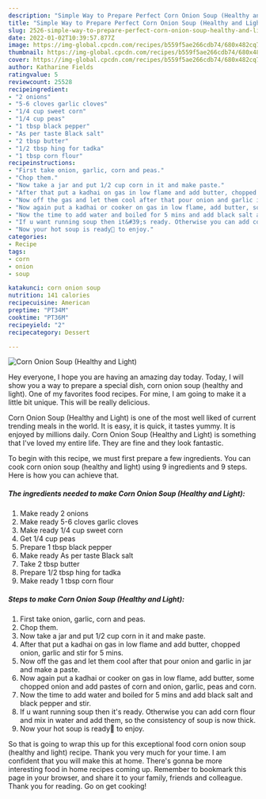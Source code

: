 ```yaml
---
description: "Simple Way to Prepare Perfect Corn Onion Soup (Healthy and Light)"
title: "Simple Way to Prepare Perfect Corn Onion Soup (Healthy and Light)"
slug: 2526-simple-way-to-prepare-perfect-corn-onion-soup-healthy-and-light
date: 2022-01-02T10:39:57.877Z
image: https://img-global.cpcdn.com/recipes/b559f5ae266cdb74/680x482cq70/corn-onion-soup-healthy-and-light-recipe-main-photo.jpg
thumbnail: https://img-global.cpcdn.com/recipes/b559f5ae266cdb74/680x482cq70/corn-onion-soup-healthy-and-light-recipe-main-photo.jpg
cover: https://img-global.cpcdn.com/recipes/b559f5ae266cdb74/680x482cq70/corn-onion-soup-healthy-and-light-recipe-main-photo.jpg
author: Katharine Fields
ratingvalue: 5
reviewcount: 25528
recipeingredient:
- "2 onions"
- "5-6 cloves garlic cloves"
- "1/4 cup sweet corn"
- "1/4 cup peas"
- "1 tbsp black pepper"
- "As per taste Black salt"
- "2 tbsp butter"
- "1/2 tbsp hing for tadka"
- "1 tbsp corn flour"
recipeinstructions:
- "First take onion, garlic, corn and peas."
- "Chop them."
- "Now take a jar and put 1/2 cup corn in it and make paste."
- "After that put a kadhai on gas in low flame and add butter, chopped onion, garlic and stir for 5 mins."
- "Now off the gas and let them cool after that pour onion and garlic in jar and make a paste."
- "Now again put a kadhai or cooker on gas in low flame, add butter, some chopped onion and add pastes of corn and onion, garlic, peas and corn."
- "Now the time to add water and boiled for 5 mins and add black salt and black pepper and stir."
- "If u want running soup then it&#39;s ready. Otherwise you can add corn flour and mix in water and add them, so the consistency of soup is now thick."
- "Now your hot soup is ready🍲 to enjoy."
categories:
- Recipe
tags:
- corn
- onion
- soup

katakunci: corn onion soup 
nutrition: 141 calories
recipecuisine: American
preptime: "PT34M"
cooktime: "PT36M"
recipeyield: "2"
recipecategory: Dessert

---
```



![Corn Onion Soup (Healthy and Light)](https://img-global.cpcdn.com/recipes/b559f5ae266cdb74/680x482cq70/corn-onion-soup-healthy-and-light-recipe-main-photo.jpg)

Hey everyone, I hope you are having an amazing day today. Today, I will show you a way to prepare a special dish, corn onion soup (healthy and light). One of my favorites food recipes. For mine, I am going to make it a little bit unique. This will be really delicious.

Corn Onion Soup (Healthy and Light) is one of the most well liked of current trending meals in the world. It is easy, it is quick, it tastes yummy. It is enjoyed by millions daily. Corn Onion Soup (Healthy and Light) is something that I've loved my entire life. They are fine and they look fantastic.




To begin with this recipe, we must first prepare a few ingredients. You can cook corn onion soup (healthy and light) using 9 ingredients and 9 steps. Here is how you can achieve that.

<!--inarticleads1-->

##### The ingredients needed to make Corn Onion Soup (Healthy and Light):

1. Make ready 2 onions
1. Make ready 5-6 cloves garlic cloves
1. Make ready 1/4 cup sweet corn
1. Get 1/4 cup peas
1. Prepare 1 tbsp black pepper
1. Make ready As per taste Black salt
1. Take 2 tbsp butter
1. Prepare 1/2 tbsp hing for tadka
1. Make ready 1 tbsp corn flour




<!--inarticleads2-->

##### Steps to make Corn Onion Soup (Healthy and Light):

1. First take onion, garlic, corn and peas.
1. Chop them.
1. Now take a jar and put 1/2 cup corn in it and make paste.
1. After that put a kadhai on gas in low flame and add butter, chopped onion, garlic and stir for 5 mins.
1. Now off the gas and let them cool after that pour onion and garlic in jar and make a paste.
1. Now again put a kadhai or cooker on gas in low flame, add butter, some chopped onion and add pastes of corn and onion, garlic, peas and corn.
1. Now the time to add water and boiled for 5 mins and add black salt and black pepper and stir.
1. If u want running soup then it&#39;s ready. Otherwise you can add corn flour and mix in water and add them, so the consistency of soup is now thick.
1. Now your hot soup is ready🍲 to enjoy.




So that is going to wrap this up for this exceptional food corn onion soup (healthy and light) recipe. Thank you very much for your time. I am confident that you will make this at home. There's gonna be more interesting food in home recipes coming up. Remember to bookmark this page in your browser, and share it to your family, friends and colleague. Thank you for reading. Go on get cooking!
